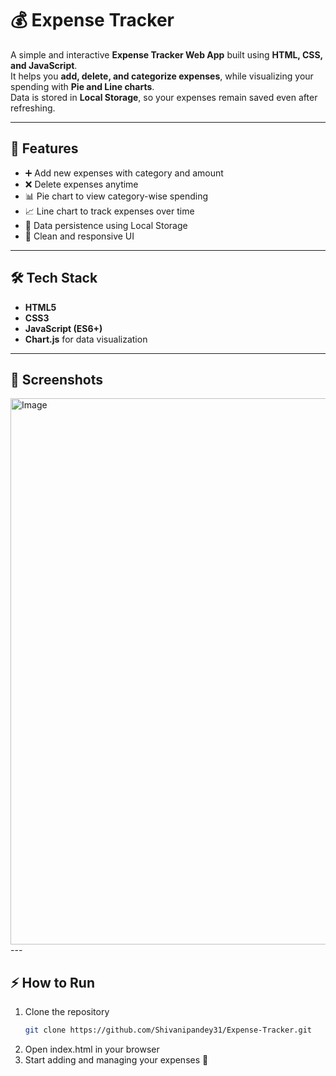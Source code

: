 # 💰 Expense Tracker

A simple and interactive **Expense Tracker Web App** built using **HTML, CSS, and JavaScript**.  
It helps you **add, delete, and categorize expenses**, while visualizing your spending with **Pie and Line charts**.  
Data is stored in **Local Storage**, so your expenses remain saved even after refreshing.

---

## 🚀 Features
- ➕ Add new expenses with category and amount  
- ❌ Delete expenses anytime  
- 📊 Pie chart to view category-wise spending  
- 📈 Line chart to track expenses over time  
- 💾 Data persistence using Local Storage  
- 🎨 Clean and responsive UI  

---

## 🛠️ Tech Stack
- **HTML5**  
- **CSS3**  
- **JavaScript (ES6+)**  
- **Chart.js** for data visualization  

---

## 📸 Screenshots
<img width="1600" height="874" alt="Image" src="https://github.com/user-attachments/assets/8bf6e3c1-ef98-4951-b337-298b865dc0fd" />---

## ⚡ How to Run
1. Clone the repository  
   ```bash
   git clone https://github.com/Shivanipandey31/Expense-Tracker.git
2. Open index.html in your browser
3. Start adding and managing your expenses 🎉
